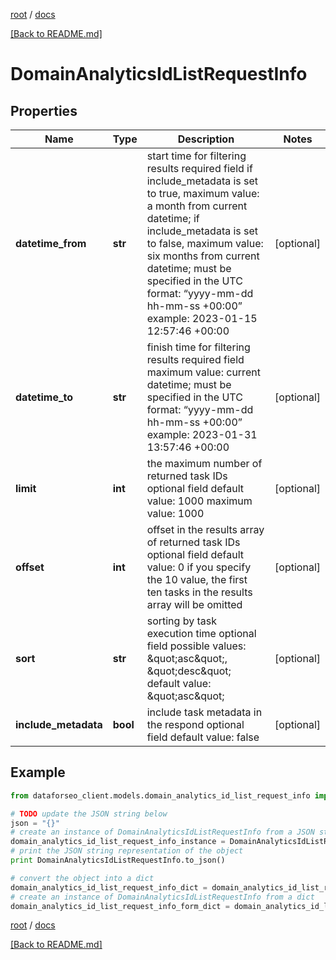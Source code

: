 [root](./../ "root") / [docs](./ "docs")

[[Back to README.md]](./../README.md "[Back to README.md]")

# DomainAnalyticsIdListRequestInfo

## Properties

Name | Type | Description | Notes
------------ | ------------- | ------------- | -------------
**datetime_from** | **str** | start time for filtering results required field if include_metadata is set to true, maximum value: a month from current datetime; if include_metadata is set to false, maximum value: six months from current datetime; must be specified in the UTC format: “yyyy-mm-dd hh-mm-ss +00:00” example: 2023-01-15 12:57:46 +00:00 | [optional]
**datetime_to** | **str** | finish time for filtering results required field maximum value: current datetime; must be specified in the UTC format: “yyyy-mm-dd hh-mm-ss +00:00” example: 2023-01-31 13:57:46 +00:00 | [optional]
**limit** | **int** | the maximum number of returned task IDs optional field default value: 1000 maximum value: 1000 | [optional]
**offset** | **int** | offset in the results array of returned task IDs optional field default value: 0 if you specify the 10 value, the first ten tasks in the results array will be omitted | [optional]
**sort** | **str** | sorting by task execution time optional field possible values: \&quot;asc\&quot;, \&quot;desc\&quot; default value: \&quot;asc\&quot; | [optional]
**include_metadata** | **bool** | include task metadata in the respond optional field default value: false | [optional]

## Example

```python
from dataforseo_client.models.domain_analytics_id_list_request_info import DomainAnalyticsIdListRequestInfo

# TODO update the JSON string below
json = "{}"
# create an instance of DomainAnalyticsIdListRequestInfo from a JSON string
domain_analytics_id_list_request_info_instance = DomainAnalyticsIdListRequestInfo.from_json(json)
# print the JSON string representation of the object
print DomainAnalyticsIdListRequestInfo.to_json()

# convert the object into a dict
domain_analytics_id_list_request_info_dict = domain_analytics_id_list_request_info_instance.to_dict()
# create an instance of DomainAnalyticsIdListRequestInfo from a dict
domain_analytics_id_list_request_info_form_dict = domain_analytics_id_list_request_info.from_dict(domain_analytics_id_list_request_info_dict)
```

  

[root](./../ "root") / [docs](./ "docs")

[[Back to README.md]](./../README.md "[Back to README.md]")